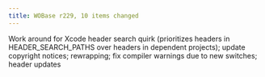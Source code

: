 ```yaml
---
title: WOBase r229, 10 items changed
---
```


Work around for Xcode header search quirk (prioritizes headers in HEADER\_SEARCH\_PATHS over headers in dependent projects); update copyright notices; rewrapping; fix compiler warnings due to new switches; header updates
